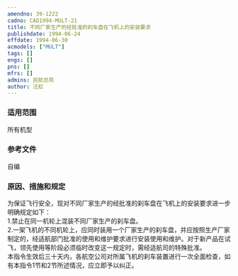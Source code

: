 ```yaml
---
amendno: 39-1222  
cadno: CAD1994-MULT-21  
title: 不同厂家生产的经批准的刹车盘在飞机上的安装要求  
publishdate: 1994-06-24  
effdate: 1994-06-30  
acmodels: ["MULT"]  
tags: []  
engs: []  
pns: []  
mfrs: []  
admins: 民航总局  
author: 汪虹  
---
```

  
### 适用范围  
所有机型  
  
<!--more-->  
### 参考文件  
  自编  
  
### 原因、措施和规定  

  为保证飞行安全，现对不同厂家生产的经批准的刹车盘在飞机上的安装要求进一步明确规定如下：  
1.禁止在同一机轮上混装不同厂家生产的刹车盘。  
  2.一架飞机的不同机轮上，应同时装用一个厂家生产的刹车盘，并应按照生产厂家制定的，经适航部门批准的使用和维护要求进行安装使用和维护。对于新产品在试飞，领先使用等阶段必须临时改变这一规定时，需经适航司的特殊批准。  
  本指令生效后三十天内，各航空公司对所属飞机的刹车装置进行一次全面检查，如有本指令1节和2节所述情况，应立即予以纠正。  
